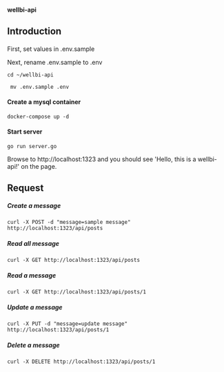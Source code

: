 #### wellbi-api

## Introduction
#### 
First, set values in .env.sample

Next, rename .env.sample to .env
```
cd ~/wellbi-api 
```

```
 mv .env.sample .env
```

#### Create a mysql container
```
docker-compose up -d
```

#### Start server
```
go run server.go
```
Browse to http://localhost:1323 and you should see 'Hello, this is a wellbi-api!' on the page.

## Request
##### Create a message
```
curl -X POST -d "message=sample message" http://localhost:1323/api/posts
```

##### Read all message
```
curl -X GET http://localhost:1323/api/posts
```

##### Read a message
```
curl -X GET http://localhost:1323/api/posts/1
```

##### Update a message
```
curl -X PUT -d "message=update message" http://localhost:1323/api/posts/1
```

##### Delete a message
```
curl -X DELETE http://localhost:1323/api/posts/1
```
